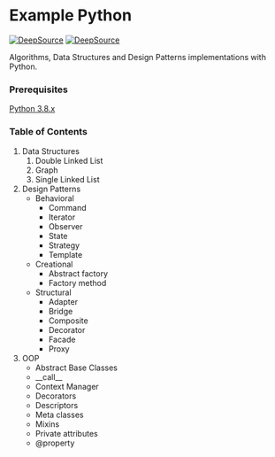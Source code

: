 # Example Python

[![DeepSource](https://deepsource.io/gh/GoberInfinity/ExamplePython.svg/?label=active+issues&show_trend=true)](https://deepsource.io/gh/GoberInfinity/ExamplePython/?ref=repository-badge)
[![DeepSource](https://deepsource.io/gh/GoberInfinity/ExamplePython.svg/?label=resolved+issues&show_trend=true)](https://deepsource.io/gh/GoberInfinity/ExamplePython/?ref=repository-badge)

Algorithms, Data Structures and Design Patterns implementations with Python.

### Prerequisites

[Python 3.8.x](https://www.python.org/downloads/)

### Table of Contents

1. Data Structures
   1. Double Linked List
   1. Graph
   1. Single Linked List
1. Design Patterns
   - Behavioral
     - Command
     - Iterator
     - Observer
     - State
     - Strategy
     - Template
   - Creational
     - Abstract factory
     - Factory method
   - Structural
     - Adapter
     - Bridge
     - Composite
     - Decorator
     - Facade
     - Proxy
1. OOP
   - Abstract Base Classes
   - \_\_call\_\_
   - Context Manager
   - Decorators
   - Descriptors
   - Meta classes
   - Mixins
   - Private attributes
   - @property

